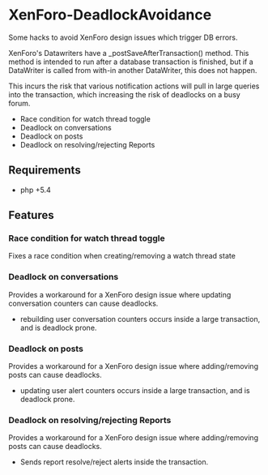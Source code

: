 # XenForo-DeadlockAvoidance

Some hacks to avoid XenForo design issues which trigger DB errors.

XenForo's Datawriters have a _postSaveAfterTransaction() method. This method is intended to run after a database transaction is finished, but if a DataWriter is called from with-in another DataWriter,  this does not happen. 

This incurs the risk that various notification actions will pull in large queries into the transaction, which increasing the risk of deadlocks on a busy forum.

- Race condition for watch thread toggle
- Deadlock on conversations
- Deadlock on posts
- Deadlock on resolving/rejecting Reports

## Requirements
- php +5.4

## Features

### Race condition for watch thread toggle

Fixes a race condition when creating/removing a watch thread state

### Deadlock on conversations

Provides a workaround for a XenForo design issue where updating conversation counters can cause deadlocks.
- rebuilding user conversation counters occurs inside a large transaction, and is deadlock prone.

### Deadlock on posts

Provides a workaround for a XenForo design issue where adding/removing posts can cause deadlocks.
- updating user alert counters occurs inside a large transaction, and is deadlock prone.

### Deadlock on resolving/rejecting Reports
Provides a workaround for a XenForo design issue where adding/removing posts can cause deadlocks.
- Sends report resolve/reject alerts inside the transaction.
